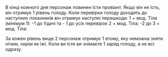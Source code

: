 В кінці кожного дня персонаж повинен їсти провіант. Якщо він не їсть, він отримує 1 рівень голоду. Коли перевірки голоду доходять до наступних показників він отримує наступні перешкоди:
1 + мод. Тіла (мінімум 1): -1 до Удачі та - 1 до усіх перевірок
2 + мод. Тіла: -2 до 
3 + мод. Тіла: 

За кожен рівень вище 2 персонаж отримує 1 втому, яку неможна зняти нічим, окрім як їжі.
Коли ви їсте ви знімаєте 1 заряд голоду, а не всі одразу.